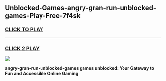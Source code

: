 
## Unblocked-Games-angry-gran-run-unblocked-games-Play-Free-7f4sk
<h3>
<a href="https://premium76.site?title=angry-gran-run-unblocked-games&ref=09A">CLICK TO PLAY</a></h3>
<hr>

<h3>
<a href="https://premium76.site?title=angry-gran-run-unblocked-games&ref=09A">CLICK 2 PLAY</a>
  
</h3>

<a href="https://premium76.site?title=angry-gran-run-unblocked-games&ref=09A"><img src="https://clearcache.store/games.png"></a>


**angry-gran-run-unblocked-games games unblocked: Your Gateway to Fun and Accessible Online Gaming**
